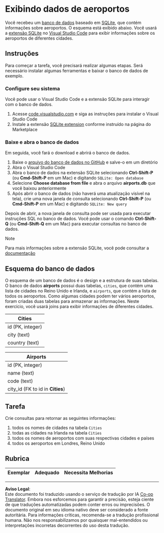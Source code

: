 <!--
CO_OP_TRANSLATOR_METADATA:
{
  "original_hash": "25b37acdfb2452917c1aa2e2ca44317a",
  "translation_date": "2025-10-24T09:54:59+00:00",
  "source_file": "2-Working-With-Data/05-relational-databases/assignment.md",
  "language_code": "br"
}
-->
# Exibindo dados de aeroportos

Você recebeu um [banco de dados](https://raw.githubusercontent.com/Microsoft/Data-Science-For-Beginners/main/2-Working-With-Data/05-relational-databases/airports.db) baseado em [SQLite](https://sqlite.org/index.html), que contém informações sobre aeroportos. O esquema está exibido abaixo. Você usará a [extensão SQLite](https://marketplace.visualstudio.com/items?itemName=alexcvzz.vscode-sqlite&WT.mc_id=academic-77958-bethanycheum) no [Visual Studio Code](https://code.visualstudio.com?WT.mc_id=academic-77958-bethanycheum) para exibir informações sobre os aeroportos de diferentes cidades.

## Instruções

Para começar a tarefa, você precisará realizar algumas etapas. Será necessário instalar algumas ferramentas e baixar o banco de dados de exemplo.

### Configure seu sistema

Você pode usar o Visual Studio Code e a extensão SQLite para interagir com o banco de dados.

1. Acesse [code.visualstudio.com](https://code.visualstudio.com?WT.mc_id=academic-77958-bethanycheum) e siga as instruções para instalar o Visual Studio Code
1. Instale a extensão [SQLite extension](https://marketplace.visualstudio.com/items?itemName=alexcvzz.vscode-sqlite&WT.mc_id=academic-77958-bethanycheum) conforme instruído na página do Marketplace

### Baixe e abra o banco de dados

Em seguida, você fará o download e abrirá o banco de dados.

1. Baixe o [arquivo do banco de dados no GitHub](https://raw.githubusercontent.com/Microsoft/Data-Science-For-Beginners/main/2-Working-With-Data/05-relational-databases/airports.db) e salve-o em um diretório
1. Abra o Visual Studio Code
1. Abra o banco de dados na extensão SQLite selecionando **Ctrl-Shift-P** (ou **Cmd-Shift-P** em um Mac) e digitando `SQLite: Open database`
1. Selecione **Choose database from file** e abra o arquivo **airports.db** que você baixou anteriormente
1. Após abrir o banco de dados (não haverá uma atualização visível na tela), crie uma nova janela de consulta selecionando **Ctrl-Shift-P** (ou **Cmd-Shift-P** em um Mac) e digitando `SQLite: New query`

Depois de abrir, a nova janela de consulta pode ser usada para executar instruções SQL no banco de dados. Você pode usar o comando **Ctrl-Shift-Q** (ou **Cmd-Shift-Q** em um Mac) para executar consultas no banco de dados.

> [!NOTE] 
> Para mais informações sobre a extensão SQLite, você pode consultar a [documentação](https://marketplace.visualstudio.com/items?itemName=alexcvzz.vscode-sqlite&WT.mc_id=academic-77958-bethanycheum)

## Esquema do banco de dados

O esquema de um banco de dados é o design e a estrutura de suas tabelas. O banco de dados **airports** possui duas tabelas, `cities`, que contém uma lista de cidades no Reino Unido e Irlanda, e `airports`, que contém a lista de todos os aeroportos. Como algumas cidades podem ter vários aeroportos, foram criadas duas tabelas para armazenar as informações. Neste exercício, você usará joins para exibir informações de diferentes cidades.

| Cities           |
| ---------------- |
| id (PK, integer) |
| city (text)      |
| country (text)   |

| Airports                         |
| -------------------------------- |
| id (PK, integer)                 |
| name (text)                      |
| code (text)                      |
| city_id (FK to id in **Cities**) |

## Tarefa

Crie consultas para retornar as seguintes informações:

1. todos os nomes de cidades na tabela `Cities`
1. todas as cidades na Irlanda na tabela `Cities`
1. todos os nomes de aeroportos com suas respectivas cidades e países
1. todos os aeroportos em Londres, Reino Unido

## Rubrica

| Exemplar   | Adequado   | Necessita Melhorias |
| ---------- | ---------- | ------------------- |

---

**Aviso Legal**:  
Este documento foi traduzido usando o serviço de tradução por IA [Co-op Translator](https://github.com/Azure/co-op-translator). Embora nos esforcemos para garantir a precisão, esteja ciente de que traduções automatizadas podem conter erros ou imprecisões. O documento original em seu idioma nativo deve ser considerado a fonte autoritária. Para informações críticas, recomenda-se a tradução profissional humana. Não nos responsabilizamos por quaisquer mal-entendidos ou interpretações incorretas decorrentes do uso desta tradução.